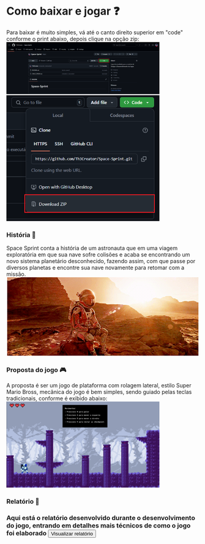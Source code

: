 <h1>Como baixar e jogar ❓</h1>
Para baixar é muito simples, vá até o canto direito superior em "code" conforme o print abaixo, depois clique na opção zip:
<img src="./imgs/print1.png" alt="Instrução 1" width="400">

<img src="./imgs/print2.png" alt="Instrução 2" width="400">


<h3>História 📖</h3>
Space Sprint conta a história de um astronauta que em uma viagem exploratória em que sua nave sofre colisões e acaba se encontrando um novo sistema planetário desconhecido, fazendo assim, com que passe por diversos planetas e encontre sua nave novamente para retomar com a missão.

<center><img src="./imgs/primeirogif.gif" alt="Gif perdido em marte"></center>


<h3>Proposta do jogo 🎮</h3>
A proposta é ser um jogo de plataforma com rolagem lateral, estilo Super Mario Bross, mecânica do jogo é bem simples, sendo guiado pelas teclas tradicionais, conforme é exibido abaixo:
<img src="./imgs/imgspasprin.png" alt="Tela do player parado" width="400">


<h3>Relatório 📓<h3>
Aqui está o relatório desenvolvido durante o desenvolvimento do jogo, entrando em detalhes mais técnicos de como o jogo foi elaborado
<a href="./imgs/Relatório descritivo de desenvolvimento.pdf" download="Relatório descritivo de desenvolvimento.pdf">
  <button>Visualizar relatório</button>
</a>
